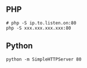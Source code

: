 PHP
----
```
# php -S ip.to.listen.on:80
php -S xxx.xxx.xxx.xxx:80
```

Python
-------
```
python -m SimpleHTTPServer 80
```


